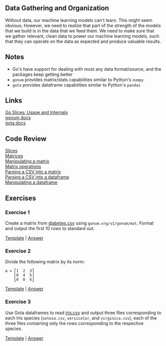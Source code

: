 ## Data Gathering and Organization

Without data, our machine learning models can't learn. This might seem obvious. However, we need to realize that part of the strength of the models that we build is in the data that we feed them.  We need to make sure that we gather relevant, clean data to power our machine learning models, such that they can operate on the data as expected and produce valuable results.

## Notes

- Go's have support for dealing with most any data format/source, and the packages keep getting better
- `gonum` provides matrix/stats capabilities similar to Python's `numpy`
- `gota` provides dataframe capabilities similar to Python's `pandas`

## Links

[Go Slices: Usage and Internals](https://blog.golang.org/go-slices-usage-and-internals)  
[gonum docs](https://godoc.org/gonum.org/v1/gonum)  
[gota docs](https://godoc.org/github.com/kniren/gota/dataframe)  

## Code Review

[Slices](example1/example1.go)  
[Matrices](example2/example2.go)  
[Manipulating a matrix](example3/example3.go)  
[Matrix operations](example4/example4.go)  
[Parsing a CSV into a matrix](example5/example5.go)  
[Parsing a CSV into a dataframe](example6/example6.go)  
[Manipulating a dataframe](example7/example7.go)

## Exercises

### Exercise 1

Create a matrix from [diabetes.csv](../data_versioning/data/diabetes.csv) using `gonum.org/v1/gonum/mat`. Format and output the first 10 rows to standard out.

[Template](exercises/template1/template1.go) |
[Answer](exercises/exercise1/exercise1.go)

### Exercise 2

Divide the following matrix by its norm:


    a = ⎡1  2  3⎤
        ⎢0  4  5⎥
        ⎣0  0  6⎦


[Template](exercises/template2/template2.go) |
[Answer](exercises/exercise2/exercise2.go)

### Exercise 3

Use Gota dataframes to read [iris.csv](data/iris.csv) and output three files corresponding to each Iris species (`setosa.csv`, `versicolor`, and `virginica.csv`), each of the three files containing only the rows corresponding to the respective species.

[Template](exercises/template3/template3.go) |
[Answer](exercises/exercise3/exercise3.go)
